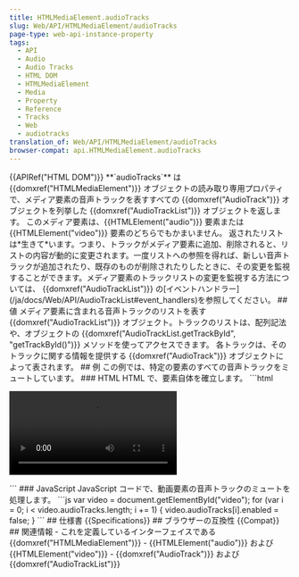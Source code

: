 ```yaml
---
title: HTMLMediaElement.audioTracks
slug: Web/API/HTMLMediaElement/audioTracks
page-type: web-api-instance-property
tags:
  - API
  - Audio
  - Audio Tracks
  - HTML DOM
  - HTMLMediaElement
  - Media
  - Property
  - Reference
  - Tracks
  - Web
  - audiotracks
translation_of: Web/API/HTMLMediaElement/audioTracks
browser-compat: api.HTMLMediaElement.audioTracks
---
```

{{APIRef("HTML DOM")}}
\*\*\`audioTracks\`\*\* は {{domxref("HTMLMediaElement")}} オブジェクトの読み取り専用プロパティで、メディア要素の音声トラックを表すすべての {{domxref("AudioTrack")}} オブジェクトを列挙した {{domxref("AudioTrackList")}} オブジェクトを返します。
このメディア要素は、{{HTMLElement("audio")}} 要素または {{HTMLElement("video")}} 要素のどちらでもかまいません。
返されたリストは\*生きて\*います。つまり、トラックがメディア要素に追加、削除されると、リストの内容が動的に変更されます。一度リストへの参照を得れば、新しい音声トラックが追加されたり、既存のものが削除されたりしたときに、その変更を監視することができます。メディア要素のトラックリストの変更を監視する方法については、 {{domxref("AudioTrackList")}} の\[イベントハンドラー]\(/ja/docs/Web/API/AudioTrackList#event_handlers)を参照してください。
\## 値
メディア要素に含まれる音声トラックのリストを表す {{domxref("AudioTrackList")}} オブジェクト。トラックのリストは、配列記法や、オブジェクトの {{domxref("AudioTrackList.getTrackById", "getTrackById()")}} メソッドを使ってアクセスできます。
各トラックは、そのトラックに関する情報を提供する {{domxref("AudioTrack")}} オブジェクトによって表されます。
\## 例
この例では、特定の要素のすべての音声トラックをミュートしています。
\### HTML
HTML で、要素自体を確立します。
\`\`\`html

<video id="video" src="somevideo.mp4"></video>

\`\`\`
\### JavaScript
JavaScript コードで、動画要素の音声トラックのミュートを処理します。
\`\`\`js
var video = document.getElementById("video");
for (var i = 0; i < video.audioTracks.length; i += 1) {
video.audioTracks\[i].enabled = false;
}
\`\`\`
\## 仕様書
{{Specifications}}
\## ブラウザーの互換性
{{Compat}}
\## 関連情報
\- これを定義しているインターフェイスである {{domxref("HTMLMediaElement")}}
\- {{HTMLElement("audio")}} および {{HTMLElement("video")}}
\- {{domxref("AudioTrack")}} および {{domxref("AudioTrackList")}}
